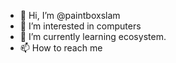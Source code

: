 - 👋 Hi, I’m @paintboxslam
- 👀 I’m interested in computers
- 🌱 I’m currently learning ecosystem.
- 📫 How to reach me

<!---
paintboxslam/paintboxslam is a ✨ special ✨ repository because its `README.md` (this file) appears on your GitHub profile.
You can click the Preview link to take a look at your changes.
--->
